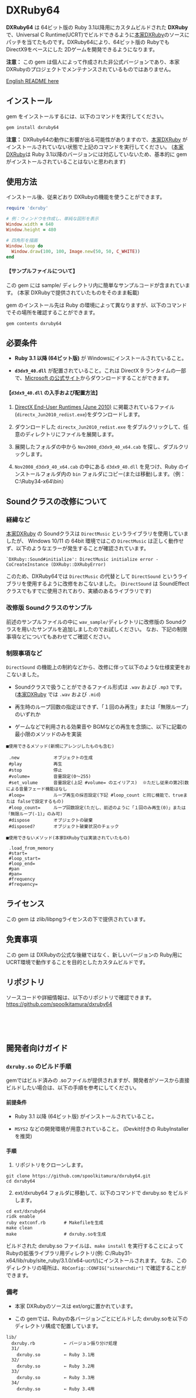 # DXRuby64

**DXRuby64** は 64ビット版の Ruby 3.1以降用にカスタムビルドされた **DXRuby** で、Universal C Runtime(UCRT)でビルドできるように[本家DXRuby](https://github.com/mirichi/dxruby)のソースにパッチを当てたものです。DXRuby64により、64ビット版の Rubyでも DirectX9をベースにした 2Dゲームを開発できるようになります。

**注意：**
この gem は個人によって作成された非公式バージョンであり、本家DXRubyのプロジェクトでメンテナンスされているものではありません。

[English README here](README.md)

## インストール

gem をインストールするには、以下のコマンドを実行してください。

```bash
gem install dxruby64
```

**注意：**
DXRuby64の動作に影響が出る可能性がありますので、[本家DXRuby](https://github.com/mirichi/dxruby) がインストールされていない状態で上記のコマンドを実行してください。
([本家DXRuby](https://github.com/mirichi/dxruby)は Ruby 3.1以降のバージョンには対応していないため、基本的に gemがインストールされていることはないと思われます)

## 使用方法
インストール後、従来どおり DXRubyの機能を使うことができます。

```ruby
require 'dxruby'

# 例：ウィンドウを作成し、単純な図形を表示
Window.width = 640
Window.height = 480

# 四角形を描画
Window.loop do
  Window.draw(100, 100, Image.new(50, 50, C_WHITE))
end
```

#### 【サンプルファイルについて】
この gem には sample/ ディレクトリ内に簡単なサンプルコードが含まれています。
(本家 DXRubyで提供されていたものをそのまま転載)

gem のインストール先は Ruby の環境によって異なりますが、以下のコマンドでその場所を確認することができます。

```
gem contents dxruby64
```

## 必要条件
- **Ruby 3.1 以降 (64ビット版)** が Windowsにインストールされていること。

- **`d3dx9_40.dll`** が配置されていること。これは DirectX 9 ランタイムの一部で、[Microsoft の公式サイト](https://www.microsoft.com/en-us/download/details.aspx?id=8109)からダウンロードすることができます。

#### 【`d3dx9_40.dll` の入手および配置方法】

1. [DirectX End-User Runtimes (June 2010)](https://www.microsoft.com/en-us/download/details.aspx?id=8109) に掲載されているファイル(`directx_Jun2010_redist.exe`)をダウンロードします。

2. ダウンロードした `directx_Jun2010_redist.exe` をダブルクリックして、任意のディレクトリにファイルを展開します。

3. 展開したフォルダの中から `Nov2008_d3dx9_40_x64.cab` を探し、ダブルクリックします。

4. `Nov2008_d3dx9_40_x64.cab` の中にある `d3dx9_40.dll` を見つけ、Ruby のインストールフォルダ内の `bin` フォルダにコピー(または移動)します。（例：C:\Ruby34-x64\bin）

## Soundクラスの改修について

### 経緯など
[本家DXRuby](https://github.com/mirichi/dxruby) の Soundクラスは `DirectMusic` というライブラリを使用していましたが、
Windows 10/11 の 64bit 環境ではこの `DirectMusic` は正しく動作せず、以下のようなエラーが発生することが確認されています。

```
`DXRuby::Sound#initialize': DirectMusic initialize error - CoCreateInstance (DXRuby::DXRubyError)  
```
このため、DXRuby64では `DirectMusic` の代替として `DirectSound` というライブラリを使用するように改修をおこないました。
(`DirectSound` は SoundEffectクラスでもすでに使用されており、実績のあるライブラリです)

### 改修版 Soundクラスのサンプル

前述のサンプルファイルの中に `wav_sample/`ディレクトリに改修版の Soundクラスを用いたサンプルを追加しましたのでお試しください。
なお、下記の制限事項などについてもあわせてご確認ください。

### 制限事項など

`DirectSound` の機能上の制約などから、改修に伴って以下のような仕様変更をおこないました。

- Soundクラスで扱うことができるファイル形式は `.wav` および `.mp3` です。 
([本家DXRuby](https://github.com/mirichi/dxruby) では `.wav` および `.mid`)

- 再生時のループ回数の指定はできず、「１回のみ再生」または「無限ループ」のいずれか

- ゲームなどで利用される効果音や BGMなどの再生を念頭に、以下に記載の最小限のメソッドのみを実装

```
■使用できるメソッド(新規にアレンジしたものも含む)

 .new             オブジェクトの生成
 #play            再生
 #stop            停止
 #volume=         音量設定(0～255)
 #set_volume      音量設定(上記 #volume= のエイリアス)  ※ただし従来の第2引数による音量フェード機能はなし
 #loop=           ループ再生の採否設定(下記 #loop_count と同じ機能で、trueまたは falseで設定するもの)
 #loop_count=     ループ回数設定(ただし、前述のように「１回のみ再生(0)」または「無限ループ(-1)」のみ可)
 #dispose         オブジェクトの破棄
 #disposed?       オブジェクト破棄状況のチェック
```

```
■使用できないメソッド(本家DXRubyでは実装されていたもの)

 .load_from_memory
 #start=
 #loop_start=
 #loop_end=
 #pan
 #pan=
 #frequency
 #frequency=
```

## ライセンス
この gem は zlib/libpngライセンスの下で提供されています。

## 免責事項
この gem は DXRubyの公式な後継ではなく、新しいバージョンの Ruby用に UCRT環境で動作することを目的としたカスタムビルドです。

## リポジトリ
ソースコードや詳細情報は、以下のリポジトリで確認できます。
https://github.com/spoolkitamura/dxruby64

<br>
<br>
<br>

## 開発者向けガイド

### `dxruby.so` のビルド手順

gemではビルド済みの .soファイルが提供されますが、開発者がソースから直接ビルドしたい場合は、以下の手順を参考にしてください。

#### 前提条件

- Ruby 3.1 以降 (64ビット版) がインストールされていること。

- `MSYS2` などの開発環境が用意されていること。
(Devkit付きの RubyInstallerを推奨)

#### 手順

1. リポジトリをクローンします。

```
git clone https://github.com/spoolkitamura/dxruby64.git
cd dxruby64
```

2. ext/dxruby64 フォルダに移動して、以下のコマンドで dxruby.so をビルドします。

```
cd ext/dxruby64
ridk enable
ruby extconf.rb       # Makefileを生成
make clean
make                  # dxruby.soを生成
```

ビルドされた dxruby.so ファイルは、`make install` を実行することによって Rubyの拡張ライブラリ用ディレクトリ(例: C:/Ruby31-x64/lib/ruby/site_ruby/3.1.0/x64-ucrt/)にインストールされます。
なお、このディレクトリの場所は、`RbConfig::CONFIG["sitearchdir"]` で確認することができます。

### 備考

- 本家 DXRubyのソースは ext/orgに置かれています。

- この gemでは、Rubyの各バージョンごとにビルドした dxruby.soを以下のディレクトリ構成で配置しています。

```
lib/
  dxruby.rb           ← バージョン振り分け処理
  31/
    dxruby.so         ← Ruby 3.1用
  32/
    dxruby.so         ← Ruby 3.2用
  33/
    dxruby.so         ← Ruby 3.3用
  34/
    dxruby.so         ← Ruby 3.4用
```

